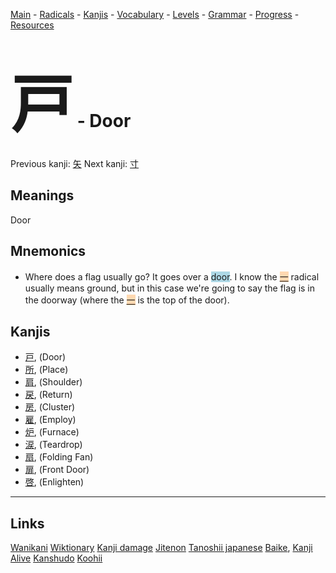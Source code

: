 <style> bigfont {font-size: 100px}</style>


[Main](../README.md) -
[Radicals](../radicals.md) -
[Kanjis](../kanjis.md) -
[Vocabulary](../vocabulary.md) -
[Levels](../levels.md) -
[Grammar](../grammar.md) - 
[Progress](../progress.md) -
[Resources](../resources.md)
# <bigfont> 戸</bigfont> - Door 

Previous kanji: [矢](矢.md) Next kanji: [寸](寸.md) 

## Meanings
 Door
## Mnemonics
 * Where does a flag usually go? It goes over a <span style="background-color:#ADD8E6"> door</span>. I know the <span style="background-color:#fed8b1"> [一](https://jisho.org/search/一)</span> radical usually means ground, but in this case we're going to say the flag is in the doorway (where the <span style="background-color:#fed8b1"> [一](https://jisho.org/search/一)</span> is the top of the door).


## Kanjis
 * [戸](../kanjis/戸.md), (Door)
* [所](../kanjis/所.md), (Place)
* [肩](../kanjis/肩.md), (Shoulder)
* [戻](../kanjis/戻.md), (Return)
* [房](../kanjis/房.md), (Cluster)
* [雇](../kanjis/雇.md), (Employ)
* [炉](../kanjis/炉.md), (Furnace)
* [涙](../kanjis/涙.md), (Teardrop)
* [扇](../kanjis/扇.md), (Folding Fan)
* [扉](../kanjis/扉.md), (Front Door)
* [啓](../kanjis/啓.md), (Enlighten)



---


## Links 


[Wanikani](https://www.wanikani.com/kanji/戸)
[Wiktionary](https://en.wiktionary.org/wiki/戸)
[Kanji damage](http://www.kanjidamage.com/kanji/search?utf8=✓&q=戸)
[Jitenon](https://jitenon.com/kanji/戸)
[Tanoshii japanese](https://www.tanoshiijapanese.com/dictionary/kanji.cfm?k=戸)
[Baike](https://baike.baidu.com/item/戸),
[Kanji Alive](https://app.kanjialive.com/戸)
[Kanshudo](https://www.kanshudo.com/searchmn?q=戸)
[Koohii](https://kanji.koohii.com/study/kanji/戸)
